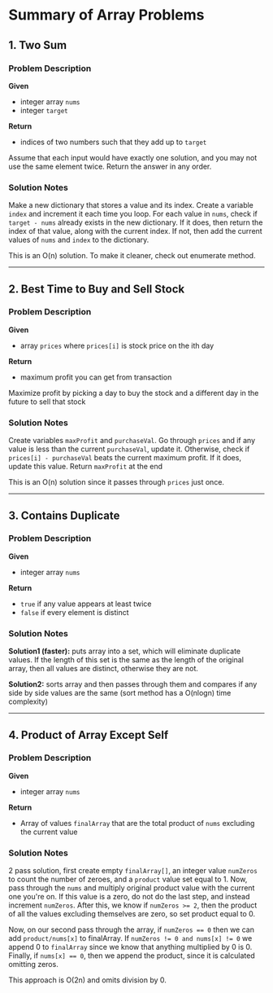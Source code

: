 # Summary of Array Problems

## 1. Two Sum
### Problem Description
**Given**
- integer array `nums`
- integer `target`

**Return**
- indices of two numbers such that they add up to `target`

Assume that each input would have exactly one solution, and you may not use the same element twice. Return the answer in any order.

### Solution Notes
Make a new dictionary that stores a value and its index. Create a variable `index` and increment it each time you loop. For each value in `nums`, check if
`target - nums` already exists in the new dictionary. If it does, then return the index of that value, along with the current index. If not, then add the current values of `nums` and `index` to the dictionary.

This is an O(n) solution. To make it cleaner, check out enumerate method.

---

## 2. Best Time to Buy and Sell Stock
### Problem Description
**Given**
- array `prices` where `prices[i]` is stock price on the ith day

**Return**
- maximum profit you can get from transaction

Maximize profit by picking a day to buy the stock and a different day in the future to sell that stock

### Solution Notes
Create variables `maxProfit` and `purchaseVal`. Go through `prices` and if any value is less than the current `purchaseVal`, update it. Otherwise, check if `prices[i] - purchaseVal` beats the current maximum profit. If it does, update this value. Return `maxProfit` at the end

This is an O(n) solution since it passes through `prices` just once.

---

## 3. Contains Duplicate
### Problem Description
**Given**
- integer array `nums`

**Return**
- `true` if any value appears at least twice
- `false` if every element is distinct

### Solution Notes
**Solution1 (faster):** puts array into a set, which will eliminate duplicate values. If the length of this set is the same as the length of the original array, then all values are distinct, otherwise they are not.

**Solution2:** sorts array and then passes through them and compares if any side by side values are the same (sort method has a O(nlogn) time complexity)

---

## 4. Product of Array Except Self
### Problem Description
**Given**
- integer array `nums`

**Return**
- Array of values `finalArray` that are the total product of `nums` excluding the current value

### Solution Notes
2 pass solution, first create empty `finalArray[]`, an integer value `numZeros` to count the number of zeroes, and a `product` value set equal to 1. Now, pass through the `nums` and multiply original product value with the current one you're on. If this value is a zero, do not do the last step, and instead increment `numZeros`. After this, we know if `numZeros >= 2`, then the product of all the values excluding themselves are zero, so set product equal to 0.

Now, on our second pass through the array, if `numZeros == 0` then we can add `product/nums[x]` to finalArray. If `numZeros != 0 and nums[x] != 0` we append 0 to `finalArray` since we know that anything multiplied by 0 is 0. Finally, if `nums[x] == 0`, then we append the product, since it is calculated omitting zeros.

This approach is O(2n) and omits division by 0.
